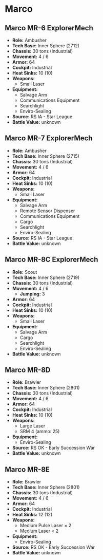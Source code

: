 # Marco
## Marco MR-6 ExplorerMech
- **Role:** Ambusher
- **Tech Base:** Inner Sphere (2712)
- **Chassis:** 30 tons (Industrial)
- **Movement:** 4 / 6
- **Armor:** 64
- **Cockpit:** Industrial
- **Heat Sinks:** 10 (10)
- **Weapons:**
  - Small Laser
- **Equipment:**
  - Salvage Arm
  - Communications Equipment
  - Searchlight
  - Enviro-Sealing
- **Source:** RS IA - Star League
- **Battle Value:** unknown

## Marco MR-7 ExplorerMech
- **Role:** Ambusher
- **Tech Base:** Inner Sphere (2715)
- **Chassis:** 30 tons (Industrial)
- **Movement:** 4 / 6
- **Armor:** 64
- **Cockpit:** Industrial
- **Heat Sinks:** 10 (10)
- **Weapons:**
  - Small Laser
- **Equipment:**
  - Salvage Arm
  - Remote Sensor Dispenser
  - Communications Equipment
  - Cargo
  - Searchlight
  - Enviro-Sealing
- **Source:** RS IA - Star League
- **Battle Value:** unknown

## Marco MR-8C ExplorerMech
- **Role:** Scout
- **Tech Base:** Inner Sphere (2719)
- **Chassis:** 30 tons (Industrial)
- **Movement:** 4 / 6
  - **Jumping:** 3
- **Armor:** 64
- **Cockpit:** Industrial
- **Heat Sinks:** 10 (10)
- **Weapons:**
  - Small Laser
- **Equipment:**
  - Salvage Arm
  - Cargo
  - Searchlight
  - Enviro-Sealing
- **Battle Value:** unknown

## Marco MR-8D
- **Role:** Brawler
- **Tech Base:** Inner Sphere (2801)
- **Chassis:** 30 tons (Industrial)
- **Movement:** 4 / 6
- **Armor:** 64
- **Cockpit:** Industrial
- **Heat Sinks:** 10 (10)
- **Weapons:**
  - Large Laser
  - SRM 4 (ammo: 25)
- **Equipment:**
  - Enviro-Sealing
- **Source:** RS OK - Early Succession War
- **Battle Value:** unknown

## Marco MR-8E
- **Role:** Brawler
- **Tech Base:** Inner Sphere (2801)
- **Chassis:** 30 tons (Industrial)
- **Movement:** 4 / 6
- **Armor:** 64
- **Cockpit:** Industrial
- **Heat Sinks:** 12 (12)
- **Weapons:**
  - Medium Pulse Laser × 2
  - Medium Laser × 2
- **Equipment:**
  - Enviro-Sealing
- **Source:** RS OK - Early Succession War
- **Battle Value:** unknown

